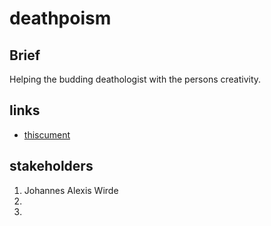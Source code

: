 # deathpoism

## Brief
Helping the budding deathologist with the persons creativity.

## links
* [thiscument](https://docs.google.com/document/d/1N62BDz-VKrLXEjGuLB2poP07tqNhdzwswQvH9olYInY/edit?usp=sharing)

## stakeholders
1. Johannes Alexis Wirde
2.
3.
